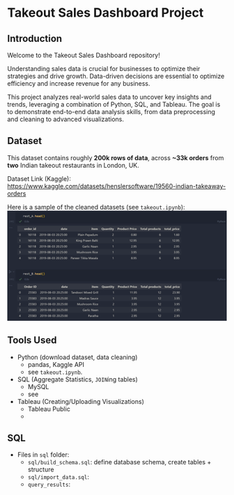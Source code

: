 # Takeout Sales Dashboard Project

## Introduction
Welcome to the Takeout Sales Dashboard repository! 

Understanding sales data is crucial for businesses to optimize their strategies and drive growth. Data-driven decisions are essential to optimize efficiency and increase revenue for any business. 

This project analyzes real-world sales data to uncover key insights and trends, leveraging a combination of Python, SQL, and Tableau. The goal is to demonstrate end-to-end data analysis skills, from data preprocessing and cleaning to advanced visualizations.


## Dataset
This dataset contains roughly **200k rows of data**, across **~33k orders** from **two** Indian takeout restaurants in London, UK.

Dataset Link (Kaggle): https://www.kaggle.com/datasets/henslersoftware/19560-indian-takeaway-orders

Here is a sample of the cleaned datasets (see ```takeout.ipynb```): 
![Cleaned Data](img/cleaned_data.png)

## Tools Used
- Python (download dataset, data cleaning)
    - pandas, Kaggle API
    - see ```takeout.ipynb```.
- SQL (Aggregate Statistics, ```JOIN```ing tables)
    - MySQL
    - see 
- Tableau (Creating/Uploading Visualizations)
    - Tableau Public
    -

## SQL
- Files in ```sql``` folder:
    - ```sql/build_schema.sql```: define database schema, create tables + structure
    -  ```sql/import_data.sql```: 
    - ```query_results```:  

